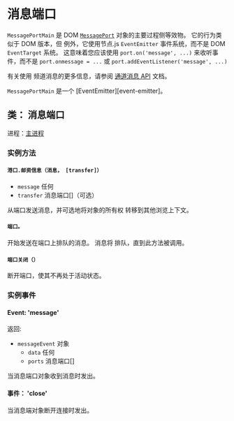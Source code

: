 # 消息端口

`MessagePortMain` 是 DOM [`MessagePort`][] 对象的主要过程侧等效物。 它的行为类似于 DOM 版本，但 例外，它使用节点.js `EventEmitter` 事件系统，而不是 DOM `EventTarget` 系统。 这意味着您应该使用 `port.on('message', ...)` 来收听事件，而不是 `port.onmessage = ...` 或 `port.addEventListener('message', ...)`

有关使用 频道消息的更多信息，请参阅 [通道消息 API][] 文档。

`MessagePortMain` 是一个 \[EventEmitter\]\[event-emitter\]。

## 类： 消息端口

进程：[主进程](../glossary.md#main-process)

### 实例方法

#### `港口.邮资信息（消息， [transfer]）`

* `message` 任何
* `transfer` 消息端口[]（可选）

从端口发送消息，并可选地将对象的所有权 转移到其他浏览上下文。

#### `端口。`

开始发送在端口上排队的消息。 消息将 排队，直到此方法被调用。

#### `端口关闭（）`

断开端口，使其不再处于活动状态。

### 实例事件

#### Event: 'message'

返回:

* `messageEvent` 对象
  * `data` 任何
  * `ports` 消息端口[]

当消息端口对象收到消息时发出。

#### 事件： 'close'

当消息端对象断开连接时发出。

[`MessagePort`]: https://developer.mozilla.org/en-US/docs/Web/API/MessagePort
[通道消息 API]: https://developer.mozilla.org/en-US/docs/Web/API/Channel_Messaging_API
